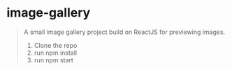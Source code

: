 # image-gallery
> A small image gallery project build on ReactJS for previewing images.
> 1. Clone the repo
> 2. run npm install
> 3. run npm start
